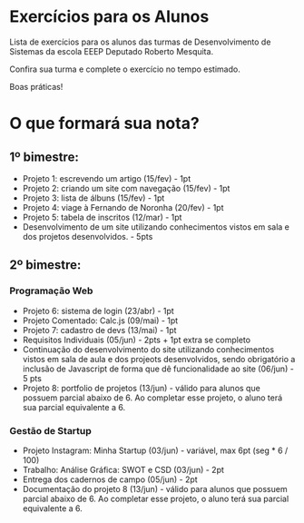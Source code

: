 # Exercícios para os Alunos
Lista de exercícios para os alunos das turmas de Desenvolvimento de Sistemas da escola EEEP Deputado Roberto Mesquita.

Confira sua turma e complete o exercício no tempo estimado.

Boas práticas!

# O que formará sua nota?
## 1º bimestre:
- Projeto 1: escrevendo um artigo (15/fev) - 1pt
- Projeto 2: criando um site com navegação (15/fev) - 1pt
- Projeto 3: lista de álbuns (15/fev) - 1pt
- Projeto 4: viage à Fernando de Noronha (20/fev) - 1pt
- Projeto 5: tabela de inscritos (12/mar) - 1pt
- Desenvolvimento de um site utilizando conhecimentos vistos em sala e dos projetos desenvolvidos. - 5pts

## 2º bimestre:
### Programação Web
- Projeto 6: sistema de login (23/abr) - 1pt
- Projeto Comentado: Calc.js (09/mai) - 1pt
- Projeto 7: cadastro de devs (13/mai) - 1pt
- Requisitos Individuais (05/jun) - 2pts + 1pt extra se completo
- Continuação do desenvolvimento do site utilizando conhecimentos vistos em sala de aula e dos projeots desenvolvidos, sendo obrigatório a inclusão de Javascript de forma que dê funcionalidade ao site (06/jun) - 5 pts
- Projeto 8: portfolio de projetos (13/jun) - válido para alunos que possuem parcial abaixo de 6. Ao completar esse projeto, o aluno terá sua parcial equivalente a 6.

### Gestão de Startup
- Projeto Instagram: Minha Startup (03/jun) - variável, max 6pt (seg * 6 / 100)
- Trabalho: Análise Gráfica: SWOT e CSD (03/jun) - 2pt
- Entrega dos cadernos de campo (05/jun) - 2pt
- Documentação do projeto 8 (13/jun) - válido para alunos que possuem parcial abaixo de 6. Ao completar esse projeto, o aluno terá sua parcial equivalente a 6.
